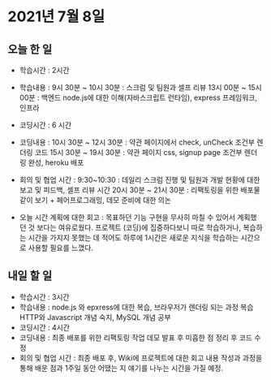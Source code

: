 # 2021년 7월 8일

## 오늘 한 일

- 학습시간 : 2시간
- 학습내용 :
  9시 30분 ~ 10시 30분 : 스크럼 및 팀원과 셀프 리뷰
  13시 00분 ~ 15시 00분 : 백엔드 node.js에 대한 이해(자바스크립트 런타임), express 프레임워크, 인프라

- 코딩시간 : 6 시간
- 코딩내용 :
  10시 30분 ~ 12시 30분 : 약관 페이지에서 check, unCheck 조건부 렌더링 코드
  15시 30분 ~ 19시 30분 : 약관 페이지 css, signup page 조건부 렌더링 완성, heroku 배포

- 회의 및 협업 시간 :
  9:30~10:30 : 데일리 스크럼 진행 및 팀원과 개발 현황에 대한 보고 및 피드백, 셀프 리뷰 시간
  20시 30분 ~ 21시 30분 : 리팩토링을 위한 배포물 같이 보기 + 페어프로그래밍, 데모 준비에 대한 의논
- 오늘 시간 계획에 대한 회고 :
  목표하던 기능 구현을 무사히 마칠 수 있어서 계획했던 것 보다는 여유로웠다.
  프로젝트 (코딩)에 집중하다보니 따로 학습하거나, 복습하는 시간을 가지지 못했는 데 적어도 하루에 1시간은 새로운 지식을 학습하는 시간으로 사용할 필요를 느꼈다.

## 내일 할 일

- 학습시간 : 3시간
- 학습내용 :
  node.js 와 epxress에 대한 복습, 브라우저가 렌더링 되는 과정 복습
  HTTP와 Javascript 개념 숙지, MySQL 개념 공부
- 코딩시간 : 4시간
- 코딩내용 :
  최종 배포를 위한 리팩토링 작업
  데모 발표 후 미흡한 점 정리 후 코드 수정
- 회의 및 협업 시간 :
  최종 배포 후, Wiki에 프로젝트에 대한 회고 내용 작성과 과정을 통해 배운 점과 1주일 동안 어땠는 지 얘기를 나누는 시간을 가질 예정.
